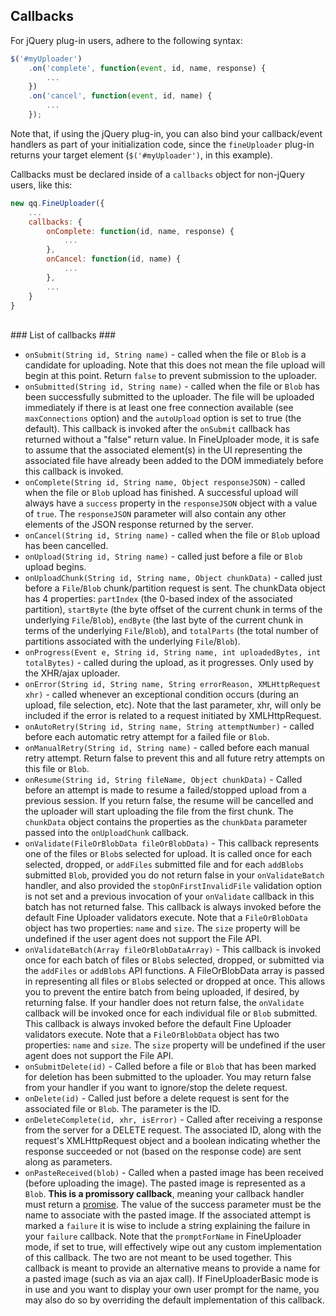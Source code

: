 ## Callbacks ##

For jQuery plug-in users, adhere to the following syntax:
```javascript
$('#myUploader')
    .on('complete', function(event, id, name, response) {
        ...
    })
    .on('cancel', function(event, id, name) {
        ...
    });
```

Note that, if using the jQuery plug-in, you can also bind your callback/event handlers as part of your initialization code, since
the `fineUploader` plug-in returns your target element (`$('#myUploader')`, in this example).

Callbacks must be declared inside of a `callbacks` object for non-jQuery users, like this:
```javascript
new qq.FineUploader({
    ...
    callbacks: {
        onComplete: function(id, name, response) {
            ...
        },
        onCancel: function(id, name) {
            ...
        },
        ...
    }
}
```

<br/>
### List of callbacks ###

* `onSubmit(String id, String name)` - called when the file or `Blob` is a candidate for uploading.
Note that this does not mean the file upload will begin at this point.  Return `false` to prevent submission to the uploader.
* `onSubmitted(String id, String name)` - called when the file or `Blob` has been successfully submitted to the uploader.  The
file will be uploaded immediately if there is at least one free connection available (see `maxConnections` option) and the `autoUpload`
option is set to true (the default).  This callback is invoked after the `onSubmit` callback has returned without a "false" return value.
In FineUploader mode, it is safe to assume that the associated element(s) in the UI representing the associated file have already been added
to the DOM immediately before this callback is invoked.
* `onComplete(String id, String name, Object responseJSON)` - called when the file or `Blob` upload has finished.
A successful upload will always have a `success` property in the `responseJSON` object with a value of `true`.  The
`responseJSON` parameter will also contain any other elements of the JSON response returned by the server.
* `onCancel(String id, String name)` - called when the file or `Blob` upload has been cancelled.
* `onUpload(String id, String name)` - called just before a file or `Blob` upload begins.
* `onUploadChunk(String id, String name, Object chunkData)` - called just before a `File`/`Blob` chunk/partition request is sent.  The chunkData object has
4 properties: `partIndex` (the 0-based index of the associated partition), `startByte` (the byte offset of the current chunk in terms
of the underlying `File`/`Blob`), `endByte` (the last byte of the current chunk in terms of the underlying `File`/`Blob`), and `totalParts` (the
total number of partitions associated with the underlying `File`/`Blob`).
* `onProgress(Event e, String id, String name, int uploadedBytes, int totalBytes)` - called during the upload, as it progresses.  Only used by the XHR/ajax uploader.
* `onError(String id, String name, String errorReason, XMLHttpRequest xhr)` - called whenever an exceptional condition occurs (during an upload, file selection, etc).
Note that the last parameter, xhr, will only be included if the error is related to a request initiated by XMLHttpRequest.
* `onAutoRetry(String id, String name, String attemptNumber)` - called before each automatic retry attempt for a failed file or `Blob`.
* `onManualRetry(String id, String name)` - called before each manual retry attempt.  Return false to prevent this and all future retry attempts on this file or `Blob`.
* `onResume(String id, String fileName, Object chunkData)` - Called before an attempt is made to resume a failed/stopped upload from a previous session.
If you return false, the resume will be cancelled and the uploader will start uploading the file from the first chunk.  The `chunkData` object contains the properties as
the `chunkData` parameter passed into the `onUploadChunk` callback.
* `onValidate(FileOrBlobData fileOrBlobData)` - This callback represents one of the files or `Blob`s selected for upload.  It is called once
for each selected, dropped, or `addFiles` submitted file and for each `addBlobs` submitted `Blob`, provided you do not return false in your `onValidateBatch` handler, and also provided
the `stopOnFirstInvalidFile` validation option is not set and a previous invocation of your `onValidate` callback in this batch has not returned false.
This callback is always invoked before the default Fine Uploader validators execute.  Note that a `FileOrBlobData` object has two properties: `name`
and `size`.  The `size` property will be undefined if the user agent does not support the File API.
* `onValidateBatch(Array fileOrBlobDataArray)` - This callback is invoked once for each batch of files or `Blob`s selected, dropped, or submitted
via the `addFiles` or `addBlobs`  API functions.  A FileOrBlobData array is passed in representing all files or `Blob`s selected or dropped at once.  This allows
you to prevent the entire batch from being uploaded, if desired, by returning false.  If your handler does not return false,
the `onValidate` callback will be invoked once for each individual file or `Blob` submitted.  This callback is always invoked before
the default Fine Uploader validators execute.  Note that a `FileOrBlobData` object has two properties: `name` and `size`.
The `size` property will be undefined if the user agent does not support the File API.
* `onSubmitDelete(id)` - Called before a file or `Blob` that has been marked for deletion has been submitted to the uploader.
You may return false from your handler if you want to ignore/stop the delete request.
* `onDelete(id)` - Called just before a delete request is sent for the associated file or `Blob`.  The parameter is the ID.
* `onDeleteComplete(id, xhr, isError)` - Called after receiving a response from the server for a DELETE request.  The associated
ID, along with the request's XMLHttpRequest object and a boolean indicating whether the response succeeded or not (based on the response code)
are sent along as parameters.
* `onPasteReceived(blob)` - Called when a pasted image has been received (before uploading the image).  The pasted image is
represented as a `Blob`.  **This is a promissory callback**, meaning your callback handler must return a [promise](promise.md).
The value of the success parameter must be the name to associate with the pasted image.  If the associated attempt is marked
a `failure` it is wise to include a string explaining the failure in your `failure` callback.
Note that the `promptForName` in FineUploader mode, if set to true, will effectively wipe out any custom implementation of this
callback.  The two are not meant to be used together.  This callback is meant to provide an alternative means to provide a name
for a pasted image (such as via an ajax call).  If FineUploaderBasic mode is in use and you want to display your own user prompt
for the name, you may also do so by overriding the default implementation of this callback.


